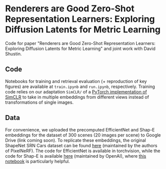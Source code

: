 # Renderers are Good Zero-Shot Representation Learners: Exploring Diffusion Latents for Metric Learning
Code for paper "Renderers are Good Zero-Shot Representation Learners: Exploring Diffusion
Latents for Metric Learning" and joint work with David Shustin.

## Code
Notebooks for training and retrieval evaluation (+ reproduction of key figures) are available at ``train.ipynb`` and ``run.ipynb``, respectively. Training code relies on our adaptation ``SimCLR/`` of a
[PyTorch implementation of SimCLR](https://github.com/sthalles/SimCLR) to take in multiple embeddings from different views instead of transformations of single images.

## Data
For convenience, we uploaded the precomputed EfficientNet and Shap-E embeddings for the dataset of 300 scenes (20 images per scene) to Google Drive (link coming soon).
To replicate these embeddings, the original ShapeNet SRN Cars dataset can be found [here](https://drive.google.com/drive/folders/1PsT3uKwqHHD2bEEHkIXB99AlIjtmrEiR)
(maintained by the authors of PixelNeRF). The code for EfficientNet is available in torchvision, while the code for Shap-E is available [here](https://github.com/openai/shap-e)
(maintained by OpenAI), where [this notebook](https://github.com/openai/shap-e/blob/main/shap_e/examples/sample_image_to_3d.ipynb) is particularly helpful.
